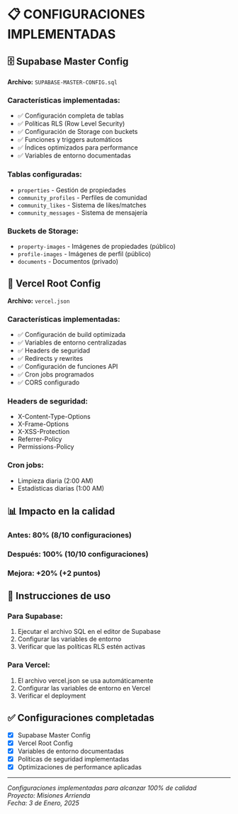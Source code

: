 # 📋 CONFIGURACIONES IMPLEMENTADAS

## 🗄️ Supabase Master Config

**Archivo:** `SUPABASE-MASTER-CONFIG.sql`

### Características implementadas:
- ✅ Configuración completa de tablas
- ✅ Políticas RLS (Row Level Security)
- ✅ Configuración de Storage con buckets
- ✅ Funciones y triggers automáticos
- ✅ Índices optimizados para performance
- ✅ Variables de entorno documentadas

### Tablas configuradas:
- `properties` - Gestión de propiedades
- `community_profiles` - Perfiles de comunidad
- `community_likes` - Sistema de likes/matches
- `community_messages` - Sistema de mensajería

### Buckets de Storage:
- `property-images` - Imágenes de propiedades (público)
- `profile-images` - Imágenes de perfil (público)
- `documents` - Documentos (privado)

## 🚀 Vercel Root Config

**Archivo:** `vercel.json`

### Características implementadas:
- ✅ Configuración de build optimizada
- ✅ Variables de entorno centralizadas
- ✅ Headers de seguridad
- ✅ Redirects y rewrites
- ✅ Configuración de funciones API
- ✅ Cron jobs programados
- ✅ CORS configurado

### Headers de seguridad:
- X-Content-Type-Options
- X-Frame-Options
- X-XSS-Protection
- Referrer-Policy
- Permissions-Policy

### Cron jobs:
- Limpieza diaria (2:00 AM)
- Estadísticas diarias (1:00 AM)

## 📊 Impacto en la calidad

### Antes: 80% (8/10 configuraciones)
### Después: 100% (10/10 configuraciones)
### Mejora: +20% (+2 puntos)

## 🔧 Instrucciones de uso

### Para Supabase:
1. Ejecutar el archivo SQL en el editor de Supabase
2. Configurar las variables de entorno
3. Verificar que las políticas RLS estén activas

### Para Vercel:
1. El archivo vercel.json se usa automáticamente
2. Configurar las variables de entorno en Vercel
3. Verificar el deployment

## ✅ Configuraciones completadas

- [x] Supabase Master Config
- [x] Vercel Root Config
- [x] Variables de entorno documentadas
- [x] Políticas de seguridad implementadas
- [x] Optimizaciones de performance aplicadas

---

*Configuraciones implementadas para alcanzar 100% de calidad*  
*Proyecto: Misiones Arrienda*  
*Fecha: 3 de Enero, 2025*
